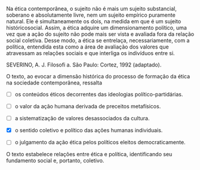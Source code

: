 

Na ética contemporânea, o sujeito não é mais um sujeito substancial, soberano e absolutamente livre, nem um sujeito empírico puramente natural. Ele é simultaneamente os dois, na medida em que é um sujeito históricosocial. Assim, a ética adquire um dimensionamento político, uma vez que a ação do sujeito não pode mais ser vista e avaliada fora da relação social coletiva. Desse modo, a ética se entrelaça, necessariamente, com a política, entendida esta como a área de avaliação dos valores que atravessam as relações sociais e que interliga os indivíduos entre si.

SEVERINO, A. J. Filosofi a. São Paulo: Cortez, 1992 (adaptado).

O texto, ao evocar a dimensão histórica do processo de formação da ética na sociedade contemporânea, ressalta



- [ ] os conteúdos éticos decorrentes das ideologias político-partidárias.
- [ ] o valor da ação humana derivada de preceitos metafísicos.
- [ ] a sistematização de valores desassociados da cultura.
- [x] o sentido coletivo e político das ações humanas individuais.
- [ ] o julgamento da ação ética pelos políticos eleitos democraticamente.


O texto estabelece relações entre ética e política, identificando seu fundamento social e, portanto, coletivo.
